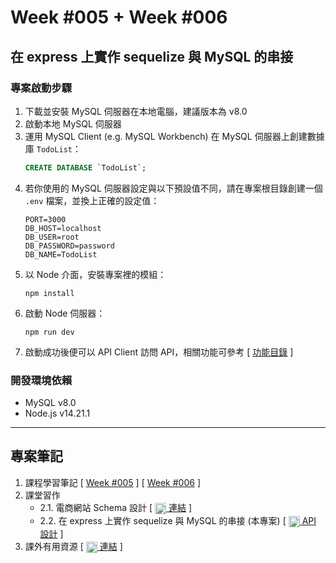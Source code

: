 # Week #005 + Week #006
## 在 express 上實作 sequelize 與 MySQL 的串接
### 專案啟動步驟
1. 下載並安裝 MySQL 伺服器在本地電腦，建議版本為 v8.0
2. 啟動本地 MySQL 伺服器
3. 運用 MySQL Client (e.g. MySQL Workbench) 在 MySQL 伺服器上創建數據庫 ``TodoList``：
	```sql
	CREATE DATABASE `TodoList`;
	```
4. 若你使用的 MySQL 伺服器設定與以下預設值不同，請在專案根目錄創建一個 ``.env`` 檔案，並換上正確的設定值：
	```env
	PORT=3000
	DB_HOST=localhost
	DB_USER=root
	DB_PASSWORD=password
	DB_NAME=TodoList
	```
5. 以 Node 介面，安裝專案裡的模組：
	```node
	npm install
	```
6. 啟動 Node 伺服器：
	```node
	npm run dev
	```
7. 啟動成功後便可以 API Client 訪問 API，相關功能可參考 [ [功能目錄](./NOTES.md#2-在-express-上實作-sequelize-與-mysql-的串接) ]
### 開發環境依賴
- MySQL v8.0
- Node.js v14.21.1
***
## 專案筆記
1. 課程學習筆記 [ [Week #005](./NOTES.md) ] [ [Week #006](./NOTES.md#week-006) ]
2. 課堂習作
	- 2.1. 電商網站 Schema 設計 [ [<img width="18" hieght="18" style="vertical-align: middle;" src="https://cdn-icons-png.flaticon.com/512/282/282100.png"/> 連結](./NOTES.md#課堂習作) ]
	- 2.2. 在 express 上實作 sequelize 與 MySQL 的串接 (本專案) [ [<img width="18" hieght="18" style="vertical-align: middle;" src="https://cdn-icons-png.flaticon.com/512/282/282100.png"/> API 設計](./NOTES.md#2-在-express-上實作-sequelize-與-mysql-的串接) ]
3. 課外有用資源 [ [<img width="18" hieght="18" style="vertical-align: middle;" src="https://cdn-icons-png.flaticon.com/512/282/282100.png"/> 連結](./NOTES.md#課外有用資源) ]
